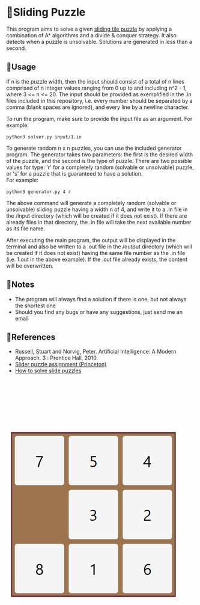 # 🧩Sliding Puzzle

This program aims to solve a given [sliding tile puzzle](https://en.wikipedia.org/wiki/Sliding_puzzle) by applying a combination of A* algorithms and a divide & conquer strategy. It also detects when a puzzle is unsolvable. Solutions are generated in less than a second.

## 🔹Usage

If n is the puzzle width, then the input should consist of a total of n lines comprised of n integer values ranging from 0 up to and including n^2 - 1, where 3 <= n <= 20.
The input should be provided as exemplified in the .in files included in this repository, i.e. every number should be separated by a comma (blank spaces are ignored), and every line by a newline character.   
  
To run the program, make sure to provide the input file as an argument. For example:

```
python3 solver.py input/1.in
```

To generate random n x n puzzles, you can use the included generator program. The generator takes two parameters: the first is the desired width of the puzzle, and the second is the type of puzzle. There are two possible values for type: 'r' for a completely random (solvable or unsolvable) puzzle, or 's' for a puzzle that is guaranteed to have a solution.  
For example:

```
python3 generator.py 4 r
```

The above command will generate a completely random (solvable or unsolvable) sliding puzzle having a width n of 4, and write it to a .in file in the /input directory (which will be created if it does not exist). If there are already files in that directory, the .in file will take the next available number as its file name.
  
After executing the main program, the output will be displayed in the terminal and also be written to a .out file in the /output directory (which will be created if it does not exist) having the same file number as the .in file (i.e. 1.out in the above example). If the .out file already exists, the content will be overwritten.

## 🔹Notes  

- The program will always find a solution if there is one, but not always the shortest one  
- Should you find any bugs or have any suggestions, just send me an email

## 🔹References  

- Russell, Stuart and Norvig, Peter. Artificial Intelligence: A Modern Approach. 3 : Prentice Hall, 2010.
- [Slider puzzle assignment (Princeton)](https://www.cs.princeton.edu/courses/archive/spring20/cos226/assignments/8puzzle/specification.php)
- [How to solve slide puzzles](https://www.wikihow.com/Solve-Slide-Puzzles)
  
&nbsp;&nbsp;&nbsp;&nbsp;&nbsp;&nbsp;
&nbsp;&nbsp;&nbsp;&nbsp;&nbsp;&nbsp;
&nbsp;&nbsp;


<p align="center" width="100%">
<img src="spuzzle.gif"
     alt="8-puzzle"
     style="float: left; padding-top:100px" />  
</p>  
